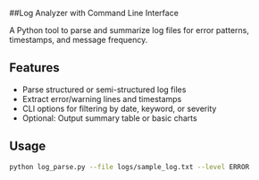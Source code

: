 ##Log Analyzer with Command Line Interface

A Python tool to parse and summarize log files for error patterns, timestamps, and message frequency.

## Features
- Parse structured or semi-structured log files
- Extract error/warning lines and timestamps
- CLI options for filtering by date, keyword, or severity
- Optional: Output summary table or basic charts

## Usage
```bash
python log_parse.py --file logs/sample_log.txt --level ERROR
